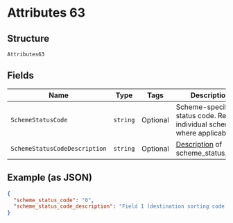 
# Attributes 63

## Structure

`Attributes63`

## Fields

| Name | Type | Tags | Description |
|  --- | --- | --- | --- |
| `SchemeStatusCode` | `string` | Optional | Scheme-specific status code. Refer to individual scheme where applicable |
| `SchemeStatusCodeDescription` | `string` | Optional | [Description](http://draft-api-docs.form3.tech/api.html#enumerations-scheme-status-codes-for-bacs) of scheme_status_code |

## Example (as JSON)

```json
{
  "scheme_status_code": "0",
  "scheme_status_code_description": "Field 1 (destination sorting code) was invalid"
}
```

